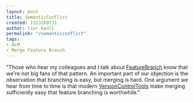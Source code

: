 ```yaml
---
layout: post
title: SemanticConflict
created: 1313269731
author: lior.kanfi
permalink: "/semanticconflict"
tags:
- ALM
- Merge Feature Branch
---
```

<p>&quot;Those who hear my colleagues and I talk about   <a href="http://martinfowler.com/bliki/FeatureBranch.html" target="_blank">FeatureBranch</a> know that we're not big fans of that   pattern. An important part of our objection is the observation that   branching is easy, but merging is hard. One argument we hear from   time to time is that modern <a href="http://martinfowler.com/bliki/VersionControlTools.html" target="_blank">VersionControlTools</a> make   merging sufficiently easy that feature branching is worthwhile.&quot;</p>
